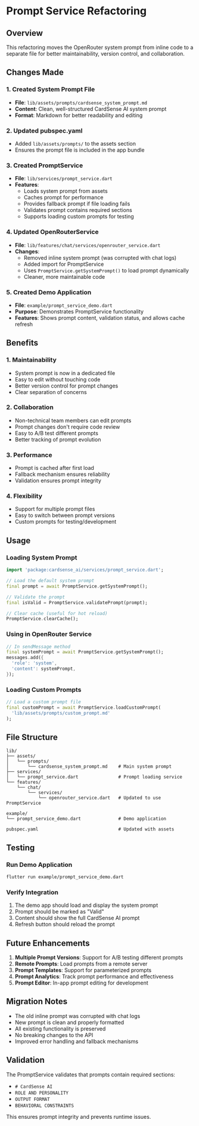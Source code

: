 # Prompt Service Refactoring

## Overview

This refactoring moves the OpenRouter system prompt from inline code to a separate file for better maintainability, version control, and collaboration.

## Changes Made

### 1. Created System Prompt File
- **File**: `lib/assets/prompts/cardsense_system_prompt.md`
- **Content**: Clean, well-structured CardSense AI system prompt
- **Format**: Markdown for better readability and editing

### 2. Updated pubspec.yaml
- Added `lib/assets/prompts/` to the assets section
- Ensures the prompt file is included in the app bundle

### 3. Created PromptService
- **File**: `lib/services/prompt_service.dart`
- **Features**:
  - Loads system prompt from assets
  - Caches prompt for performance
  - Provides fallback prompt if file loading fails
  - Validates prompt contains required sections
  - Supports loading custom prompts for testing

### 4. Updated OpenRouterService
- **File**: `lib/features/chat/services/openrouter_service.dart`
- **Changes**:
  - Removed inline system prompt (was corrupted with chat logs)
  - Added import for PromptService
  - Uses `PromptService.getSystemPrompt()` to load prompt dynamically
  - Cleaner, more maintainable code

### 5. Created Demo Application
- **File**: `example/prompt_service_demo.dart`
- **Purpose**: Demonstrates PromptService functionality
- **Features**: Shows prompt content, validation status, and allows cache refresh

## Benefits

### 1. **Maintainability**
- System prompt is now in a dedicated file
- Easy to edit without touching code
- Better version control for prompt changes
- Clear separation of concerns

### 2. **Collaboration**
- Non-technical team members can edit prompts
- Prompt changes don't require code review
- Easy to A/B test different prompts
- Better tracking of prompt evolution

### 3. **Performance**
- Prompt is cached after first load
- Fallback mechanism ensures reliability
- Validation ensures prompt integrity

### 4. **Flexibility**
- Support for multiple prompt files
- Easy to switch between prompt versions
- Custom prompts for testing/development

## Usage

### Loading System Prompt
```dart
import 'package:cardsense_ai/services/prompt_service.dart';

// Load the default system prompt
final prompt = await PromptService.getSystemPrompt();

// Validate the prompt
final isValid = PromptService.validatePrompt(prompt);

// Clear cache (useful for hot reload)
PromptService.clearCache();
```

### Using in OpenRouter Service
```dart
// In sendMessage method
final systemPrompt = await PromptService.getSystemPrompt();
messages.add({
  'role': 'system',
  'content': systemPrompt,
});
```

### Loading Custom Prompts
```dart
// Load a custom prompt file
final customPrompt = await PromptService.loadCustomPrompt(
  'lib/assets/prompts/custom_prompt.md'
);
```

## File Structure
```
lib/
├── assets/
│   └── prompts/
│       └── cardsense_system_prompt.md    # Main system prompt
├── services/
│   └── prompt_service.dart               # Prompt loading service
└── features/
    └── chat/
        └── services/
            └── openrouter_service.dart   # Updated to use PromptService

example/
└── prompt_service_demo.dart              # Demo application

pubspec.yaml                              # Updated with assets
```

## Testing

### Run Demo Application
```bash
flutter run example/prompt_service_demo.dart
```

### Verify Integration
1. The demo app should load and display the system prompt
2. Prompt should be marked as "Valid"
3. Content should show the full CardSense AI prompt
4. Refresh button should reload the prompt

## Future Enhancements

1. **Multiple Prompt Versions**: Support for A/B testing different prompts
2. **Remote Prompts**: Load prompts from a remote server
3. **Prompt Templates**: Support for parameterized prompts
4. **Prompt Analytics**: Track prompt performance and effectiveness
5. **Prompt Editor**: In-app prompt editing for development

## Migration Notes

- The old inline prompt was corrupted with chat logs
- New prompt is clean and properly formatted
- All existing functionality is preserved
- No breaking changes to the API
- Improved error handling and fallback mechanisms

## Validation

The PromptService validates that prompts contain required sections:
- `# CardSense AI`
- `ROLE AND PERSONALITY`
- `OUTPUT FORMAT`
- `BEHAVIORAL CONSTRAINTS`

This ensures prompt integrity and prevents runtime issues. 